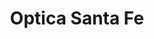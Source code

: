 ---
title: "Optica Santa Fe"
url: /ciudad-autonoma-de-buenos-aires/optica-santa-fe/
shop: Optiker
---
